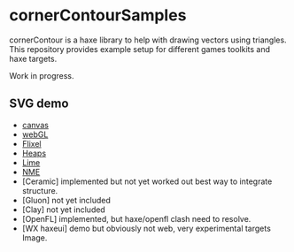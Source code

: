 # cornerContourSamples
cornerContour is a haxe library to help with drawing vectors using triangles. 
This repository provides example setup for different games toolkits and haxe targets.

Work in progress.

## SVG demo

- [canvas](https://nanjizal.github.io/cornerContourSamples/bin/hxCanvas/)
- [webGL](https://nanjizal.github.io/cornerContourSamples/bin/hxWebGL/)
- [Flixel](https://nanjizal.github.io/cornerContourSamples/bin/hxFlixel/html5/bin/)
- [Heaps](https://nanjizal.github.io/cornerContourSamples/bin/hxHeaps/)
- [Lime](https://nanjizal.github.io/cornerContourSamples/bin/hxLime/html5/bin/)
- [NME](https://nanjizal.github.io/cornerContourSamples/bin/hxNME/jsprime/SvgExample/)
- [Ceramic] implemented but not yet worked out best way to integrate structure.
- [Gluon] not yet included
- [Clay] not yet included
- [OpenFL] implemented, but haxe/openfl clash need to resolve.
- [WX haxeui] demo but obviously not web, very experimental targets Image.
